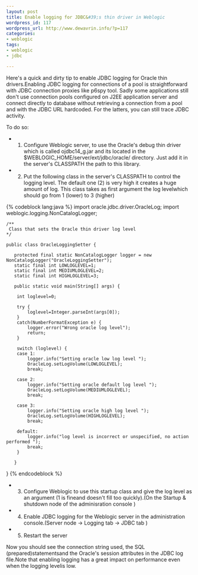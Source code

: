```yaml
--- 
layout: post
title: Enable logging for JDBC&#39;s thin driver in Weblogic
wordpress_id: 117
wordpress_url: http://www.dewavrin.info/?p=117
categories: 
- weblogic
tags:
- weblogic
- jdbc

---
```

Here's a quick and dirty tip to enable JDBC logging for Oracle thin drivers.Enabling JDBC logging for connections of a pool is straightforward with JDBC connection proxies like p6spy tool. Sadly some applications still don't use connection pools configured on J2EE application server and connect directly to database without retrieving a connection from a pool and with the JDBC URL hardcoded. For the latters, you can still trace JDBC activity.

To do so:

-  1) Configure Weblogic server, to use the Oracle's debug thin driver which is called ojdbc14\_g.jar and its located in the $WEBLOGIC_HOME/server/ext/jdbc/oracle/ directory. Just add it in the server's CLASSPATH the path to this library.

-  2) Put the following class in the server's CLASSPATH to control the logging level. The default one (2) is very high it creates a huge amount of log. This class takes as first argument the log levelwhich should go from 1 (lower) to 3 (higher)

{% codeblock lang:java %}
    import oracle.jdbc.driver.OracleLog;
    import weblogic.logging.NonCatalogLogger;

    /**
     Class that sets the Oracle thin driver log level 
    */

    public class OracleLoggingSetter {
 
	   protected final static NonCatalogLogger logger = new NonCatalogLogger("OracleLoggingSetter");
	   static final int LOWLOGLEVEL=1;
	   static final int MEDIUMLOGLEVEL=2;
	   static final int HIGHLOGLEVEL=3;
 
	   public static void main(String[] args) {
 
	   	int loglevel=0;
 
	   	try {
	   		loglevel=Integer.parseInt(args[0]);
	   	}
	   	catch(NumberFormatException e) {
	   		logger.error("Wrong oracle log level");
	   		return;
	   	}
 
	   	switch (loglevel) {
		case 1:
			logger.info("Setting oracle low log level ");
			OracleLog.setLogVolume(LOWLOGLEVEL);
			break;
 
		case 2:
			logger.info("Setting oracle default log level ");
			OracleLog.setLogVolume(MEDIUMLOGLEVEL);
			break;
 
		case 3:
			logger.info("Setting oracle high log level ");
			OracleLog.setLogVolume(HIGHLOGLEVEL);
			break;
 
		default:
			logger.info("log level is incorrect or unspecified, no action performed ");
			break;
		}
 
	   }
 
}
{% endcodeblock %}

-  3) Configure Weblogic to use this startup class and give the log level as an argument (1 is fineand doesn't fill too quickly).(On the Startup &amp; shutdown node of the adminisration console )

-  4) Enable JDBC logging for the Weblogic server in the administration console.(Server node -&gt; Logging tab -&gt; JDBC tab )

-  5) Restart the server

Now you should see the connection string used, the SQL (prepared)statementsand the Oracle's session attributes in the JDBC log file.Note that enabling logging has a great impact on performance even when the logging levelis low.

